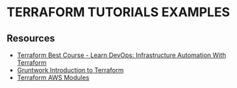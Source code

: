 # TERRAFORM TUTORIALS EXAMPLES

## Resources
- [Terraform Best Course - Learn DevOps: Infrastructure Automation With Terraform](https://www.udemy.com/learn-devops-infrastructure-automation-with-terraform/learn/v4/content)
- [Gruntwork Introduction to Terraform](https://blog.gruntwork.io/an-introduction-to-terraform-f17df9c6d180)
- [Terraform AWS Modules](https://github.com/terraform-aws-modules)
